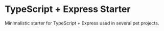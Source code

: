 # TypeScript + Express Starter

Minimalistic starter for TypeScript + Express used in several pet projects.

